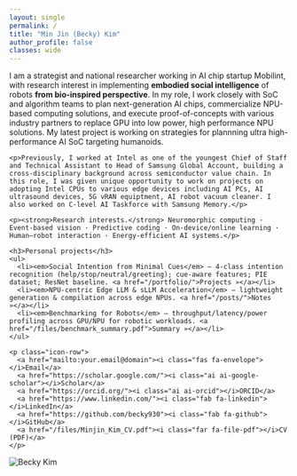 ```yaml
---
layout: single
permalink: /
title: "Min Jin (Becky) Kim"
author_profile: false
classes: wide
---
```


<div class="hero">
  <div class="text">
    <p>I am a strategist and national researcher working in AI chip startup Mobilint, with research interest in implementing <strong>embodied social intelligence</strong> of robots <strong> from bio-inspired perspective</strong>. In my role, I work closely with SoC and algorithm teams to plan next-generation AI chips, commercialize NPU-based computing solutions, and execute proof-of-concepts with various industry partners to replace GPU into low power, high performance NPU solutions. My latest project is working on strategies for plannning ultra high-performance AI SoC targeting humanoids.</p>

    <p>Previously, I worked at Intel as one of the youngest Chief of Staff and Technical Assistant to Head of Samsung Global Account, building a cross-disciplinary background across semiconductor value chain. In this role, I was given unique opportunity to work on projects on adopting Intel CPUs to various edge devices including AI PCs, AI ultrasound devices, 5G vRAN equiptment, AI robot vacuum cleaner. I also worked on C-level AI Taskforce with Samsung Memory.</p>

    <p><strong>Research interests.</strong> Neuromorphic computing · Event-based vision · Predictive coding · On-device/online learning · Human–robot interaction · Energy-efficient AI systems.</p>

    <h3>Personal projects</h3>
    <ul>
      <li><em>Social Intention from Minimal Cues</em> — 4-class intention recognition (help/stop/neutral/greeting); cue-aware features; PIE dataset; ResNet baseline. <a href="/portfolio/">Projects »</a></li>
      <li><em>NPU-centric Edge LLM & sLLM Acceleration</em> — lightweight generation & compilation across edge NPUs. <a href="/posts/">Notes »</a></li>
      <li><em>Benchmarking for Robots</em> — throughput/latency/power profiling across GPU/NPU for robotic workloads. <a href="/files/benchmark_summary.pdf">Summary »</a></li>
    </ul>

    <p class="icon-row">
      <a href="mailto:your.email@domain"><i class="fas fa-envelope"></i>Email</a>
      <a href="https://scholar.google.com/"><i class="ai ai-google-scholar"></i>Scholar</a>
      <a href="https://orcid.org/"><i class="ai ai-orcid"></i>ORCID</a>
      <a href="https://www.linkedin.com/"><i class="fab fa-linkedin"></i>LinkedIn</a>
      <a href="https://github.com/becky930"><i class="fab fa-github"></i>GitHub</a>
      <a href="/files/Minjin_Kim_CV.pdf"><i class="far fa-file-pdf"></i>CV (PDF)</a>
    </p>
  </div>

  <div class="photo">
    <img src="/images/profile.jpg" alt="Becky Kim">
  </div>
</div>

